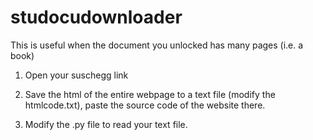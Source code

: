 # studocudownloader
This is useful when the document you unlocked has many pages (i.e. a book)

1. Open your suschegg link

2. Save the html of the entire webpage to a text file (modify the htmlcode.txt), paste the source code of the website there.

3. Modify the .py file to read your text file.
